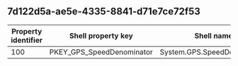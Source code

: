 ## 7d122d5a-ae5e-4335-8841-d71e7ce72f53

Property identifier | Shell property key | Shell name | Alias
--- | --- | --- | ---
100 | PKEY_GPS_SpeedDenominator | System.GPS.SpeedDenominator | 

